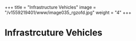 +++
title = "Infrastructure Vehicles"
image = "/v1559219401/www/image035_rgzofd.jpg"
weight = "4"
+++

# Infrastrcuture Vehicles